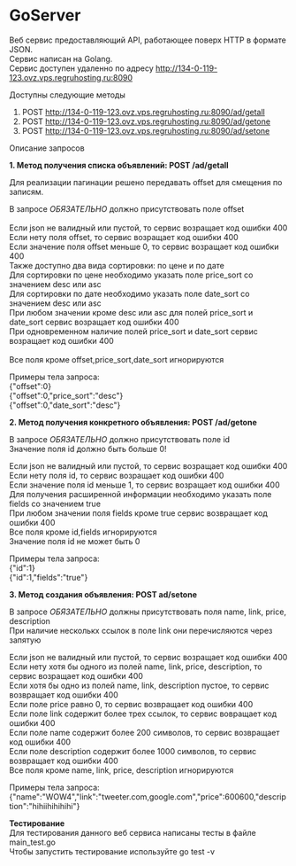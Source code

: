 # GoServer

Веб сервис предоставляющий API, работающее поверх HTTP в формате JSON.<br>
Сервис написан на Golang.<br>
Сервис доступен удаленно по адресу http://134-0-119-123.ovz.vps.regruhosting.ru:8090<br>

Доступны следующие методы <br>
1) POST http://134-0-119-123.ovz.vps.regruhosting.ru:8090/ad/getall<br>
2) POST http://134-0-119-123.ovz.vps.regruhosting.ru:8090/ad/getone<br>
3) POST http://134-0-119-123.ovz.vps.regruhosting.ru:8090/ad/setone<br>

Описание запросов<br>

<b>1. Метод получения списка объявлений: POST /ad/getall</b><br>

Для реализации пагинации решено передавать offset для смещения по записям.<br>

В запросе *ОБЯЗАТЕЛЬНО* должно присутствовать поле offset<br><br>
Если json не валидный или пустой, то сервис возращает код ошибки 400<br>
Если нету поля offset, то сервис возращает код ошибки 400<br>
Если значение поля offset меньше 0, то сервис возращает код ошибки 400<br>
Также доступно два вида сортировки: по цене и по дате<br>
Для сортировки по цене необходимо указать поле price_sort со значением desc или asc<br>
Для сортировки по дате необходимо указать поле date_sort со значением desc или asc<br>
При любом значении кроме desc или asc для полей price_sort и date_sort сервис возращает код ошибки 400<br>
При одновременном наличие полей price_sort и date_sort сервис возращает код ошибки 400<br><br>
Все поля кроме offset,price_sort,date_sort игнорируются<br>


Примеры тела запроса:<br>
{"offset":0}<br>
{"offset":0,"price_sort":"desc"}<br>
{"offset":0,"date_sort":"desc"}<br>

<b>2. Метод получения конкретного объявления: POST /ad/getone</b><br>

В запросе *ОБЯЗАТЕЛЬНО* должно присутствовать поле id<br>
Значение поля id должно быть больше 0!<br>

Если json не валидный или пустой, то сервис возращает код ошибки 400<br>
Если нету поля id, то сервис возращает код ошибки 400<br>
Если значение поля id меньше 1, то сервис возращает код ошибки 400<br>
Для получения расширенной информации необходимо указать поле fields со значением true<br>
При любом значении поля fields кроме true сервис возвращает код ошибки 400<br>
Все поля кроме id,fields игнорируются<br>
Значение поля id не может быть 0<br>

Примеры тела запроса:<br>
{"id":1}<br>
{"id":1,"fields":"true"}<br>

<b>3. Метод создания объявления: POST ad/setone</b><br>

В запросе *ОБЯЗАТЕЛЬНО* должны присутствовать поля name, link, price, description<br>
При наличие несколькх ссылок в поле link они перечисляются через запятую<br>

Если json не валидный или пустой, то сервис возращает код ошибки 400<br>
Если нету хотя бы одного из полей name, link, price, description, то сервис возращает код ошибки 400<br>
Если хотя бы одно из полей name, link, description пустое, то сервис возвращает код ошибки 400<br>
Если поле price равно 0, то сервис возвращает код ошибки 400<br>
Если поле link содержит более трех ссылок, то сервис вовращает код ошибки 400<br>
Если поле name содержит более 200 символов, то сервис возвращает код ошибки 400<br>
Если поле description содержит более 1000 символов, то сервис возвращает код ошибки 400<br>
Все поля кроме name, link, price, description игнорируются<br>

Примеры тела запроса:<br>
{"name":"WOW4","link":"tweeter.com,google.com","price":600600,"description":"hihiihihihihi"}


<b>Тестирование</b><br>
Для тестирования данного веб сервиса написаны тесты в файле main_test.go<br>
Чтобы запустить тестирование используйте go test -v
  





